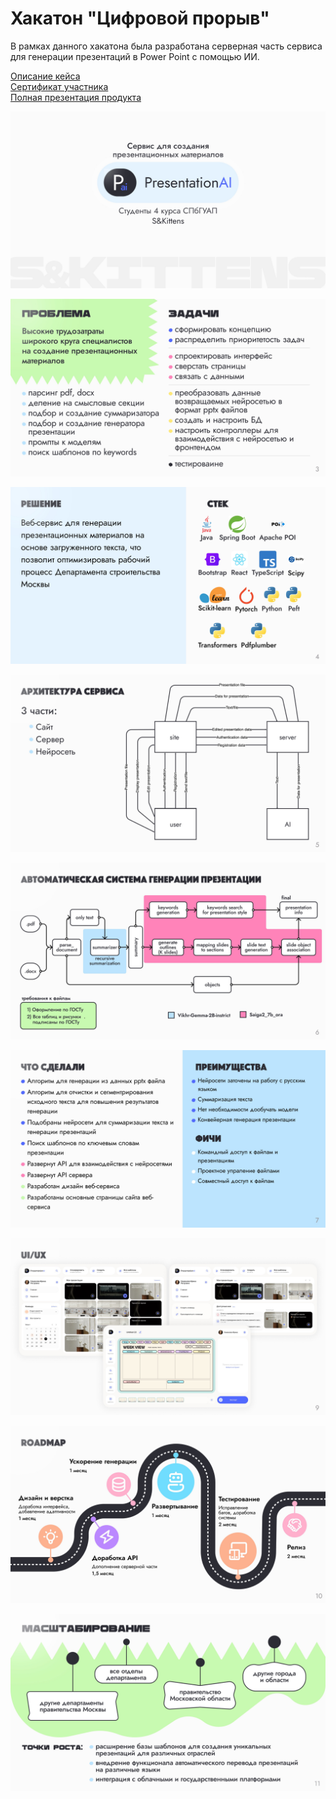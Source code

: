# Хакатон "Цифровой прорыв"

В рамках данного хакатона была разработана серверная часть сервиса
для генерации презентаций в Power Point с помощью ИИ.

[Описание кейса](Case.pdf) \
[Сертификат участника](DigitalBreakThrowCert.pdf) \
[Полная презентация продукта](DigitalBreakthrowPresentation.pdf)

<p align="center">
  <img src="/screens/DigitalBreakthrowPresentation_pages-to-jpg-0001.jpg" />
</p>

<p align="center">
  <img src="/screens/DigitalBreakthrowPresentation_pages-to-jpg-0003.jpg" />
</p>

<p align="center">
  <img src="/screens/DigitalBreakthrowPresentation_pages-to-jpg-0004.jpg" />
</p>

<p align="center">
  <img src="/screens/DigitalBreakthrowPresentation_pages-to-jpg-0005.jpg" />
</p>

<p align="center">
  <img src="/screens/DigitalBreakthrowPresentation_pages-to-jpg-0006.jpg" />
</p>

<p align="center">
  <img src="/screens/DigitalBreakthrowPresentation_pages-to-jpg-0007.jpg" />
</p>

<p align="center">
  <img src="/screens/DigitalBreakthrowPresentation_pages-to-jpg-0009.jpg" />
</p>

<p align="center">
  <img src="/screens/DigitalBreakthrowPresentation_pages-to-jpg-0010.jpg" />
</p>

<p align="center">
  <img src="/screens/DigitalBreakthrowPresentation_pages-to-jpg-0011.jpg" />
</p>
